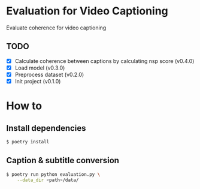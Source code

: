 # Evaluation for Video Captioning

Evaluate coherence for video captioning


## TODO
- [x]  Calculate coherence between captions by calculating nsp score (v0.4.0)
- [x]  Load model (v0.3.0)
- [x]  Preprocess dataset (v0.2.0)
- [x]  Init project (v0.1.0)

# How to

## Install dependencies

```bash
$ poetry install
```

## Caption & subtitle conversion

```bash
$ poetry run python evaluation.py \
    --data_dir <path>/data/
```
